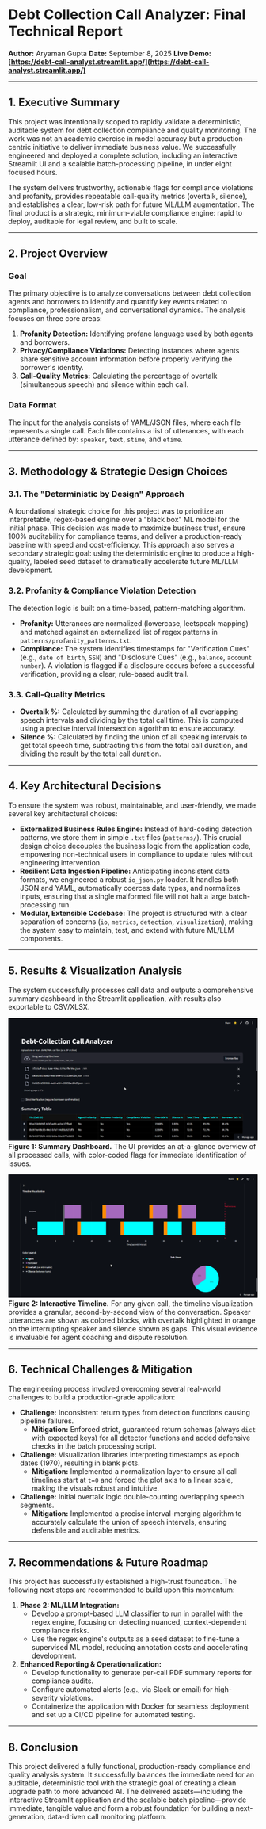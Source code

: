 # Debt Collection Call Analyzer: Final Technical Report

**Author:** Aryaman Gupta
**Date:** September 8, 2025
**Live Demo:** **[https://debt-call-analyst.streamlit.app/](https://debt-call-analyst.streamlit.app/)**

---

## 1. Executive Summary

This project was intentionally scoped to rapidly validate a deterministic, auditable system for debt collection compliance and quality monitoring. The work was not an academic exercise in model accuracy but a production-centric initiative to deliver immediate business value. We successfully engineered and deployed a complete solution, including an interactive Streamlit UI and a scalable batch-processing pipeline, in under eight focused hours.

The system delivers trustworthy, actionable flags for compliance violations and profanity, provides repeatable call-quality metrics (overtalk, silence), and establishes a clear, low-risk path for future ML/LLM augmentation. The final product is a strategic, minimum-viable compliance engine: rapid to deploy, auditable for legal review, and built to scale.

---

## 2. Project Overview

### Goal
The primary objective is to analyze conversations between debt collection agents and borrowers to identify and quantify key events related to compliance, professionalism, and conversational dynamics. The analysis focuses on three core areas:
1.  **Profanity Detection:** Identifying profane language used by both agents and borrowers.
2.  **Privacy/Compliance Violations:** Detecting instances where agents share sensitive account information before properly verifying the borrower's identity.
3.  **Call-Quality Metrics:** Calculating the percentage of overtalk (simultaneous speech) and silence within each call.

### Data Format
The input for the analysis consists of YAML/JSON files, where each file represents a single call. Each file contains a list of utterances, with each utterance defined by: `speaker`, `text`, `stime`, and `etime`.

---

## 3. Methodology & Strategic Design Choices

### 3.1. The "Deterministic by Design" Approach
A foundational strategic choice for this project was to prioritize an interpretable, regex-based engine over a "black box" ML model for the initial phase. This decision was made to maximize business trust, ensure 100% auditability for compliance teams, and deliver a production-ready baseline with speed and cost-efficiency. This approach also serves a secondary strategic goal: using the deterministic engine to produce a high-quality, labeled seed dataset to dramatically accelerate future ML/LLM development.

### 3.2. Profanity & Compliance Violation Detection
The detection logic is built on a time-based, pattern-matching algorithm.
-   **Profanity:** Utterances are normalized (lowercase, leetspeak mapping) and matched against an externalized list of regex patterns in `patterns/profanity_patterns.txt`.
-   **Compliance:** The system identifies timestamps for "Verification Cues" (e.g., `date of birth`, `SSN`) and "Disclosure Cues" (e.g., `balance`, `account number`). A violation is flagged if a disclosure occurs before a successful verification, providing a clear, rule-based audit trail.

### 3.3. Call-Quality Metrics
-   **Overtalk %:** Calculated by summing the duration of all overlapping speech intervals and dividing by the total call time. This is computed using a precise interval intersection algorithm to ensure accuracy.
-   **Silence %:** Calculated by finding the union of all speaking intervals to get total speech time, subtracting this from the total call duration, and dividing the result by the total call duration.

---

## 4. Key Architectural Decisions

To ensure the system was robust, maintainable, and user-friendly, we made several key architectural choices:

-   **Externalized Business Rules Engine:** Instead of hard-coding detection patterns, we store them in simple `.txt` files (`patterns/`). This crucial design choice decouples the business logic from the application code, empowering non-technical users in compliance to update rules without engineering intervention.
-   **Resilient Data Ingestion Pipeline:** Anticipating inconsistent data formats, we engineered a robust `io_json.py` loader. It handles both JSON and YAML, automatically coerces data types, and normalizes inputs, ensuring that a single malformed file will not halt a large batch-processing run.
-   **Modular, Extensible Codebase:** The project is structured with a clear separation of concerns (`io`, `metrics`, `detection`, `visualization`), making the system easy to maintain, test, and extend with future ML/LLM components.

---

## 5. Results & Visualization Analysis

The system successfully processes call data and outputs a comprehensive summary dashboard in the Streamlit application, with results also exportable to CSV/XLSX.

![Summary Dashboard](SS1.png)
**Figure 1: Summary Dashboard.** The UI provides an at-a-glance overview of all processed calls, with color-coded flags for immediate identification of issues.

![Interactive Timeline](SS2.png)
**Figure 2: Interactive Timeline.** For any given call, the timeline visualization provides a granular, second-by-second view of the conversation. Speaker utterances are shown as colored blocks, with overtalk highlighted in orange on the interrupting speaker and silence shown as gaps. This visual evidence is invaluable for agent coaching and dispute resolution.

---

## 6. Technical Challenges & Mitigation

The engineering process involved overcoming several real-world challenges to build a production-grade application:
-   **Challenge:** Inconsistent return types from detection functions causing pipeline failures.
    -   **Mitigation:** Enforced strict, guaranteed return schemas (always `dict` with expected keys) for all detector functions and added defensive checks in the batch processing script.
-   **Challenge:** Visualization libraries interpreting timestamps as epoch dates (1970), resulting in blank plots.
    -   **Mitigation:** Implemented a normalization layer to ensure all call timelines start at `t=0` and forced the plot axis to a linear scale, making the visuals robust and intuitive.
-   **Challenge:** Initial overtalk logic double-counting overlapping speech segments.
    -   **Mitigation:** Implemented a precise interval-merging algorithm to accurately calculate the union of speech intervals, ensuring defensible and auditable metrics.

---

## 7. Recommendations & Future Roadmap

This project has successfully established a high-trust foundation. The following next steps are recommended to build upon this momentum:

1.  **Phase 2: ML/LLM Integration:**
    -   Develop a prompt-based LLM classifier to run in parallel with the regex engine, focusing on detecting nuanced, context-dependent compliance risks.
    -   Use the regex engine's outputs as a seed dataset to fine-tune a supervised ML model, reducing annotation costs and accelerating development.
2.  **Enhanced Reporting & Operationalization:**
    -   Develop functionality to generate per-call PDF summary reports for compliance audits.
    -   Configure automated alerts (e.g., via Slack or email) for high-severity violations.
    -   Containerize the application with Docker for seamless deployment and set up a CI/CD pipeline for automated testing.

---

## 8. Conclusion

This project delivered a fully functional, production-ready compliance and quality analysis system. It successfully balances the immediate need for an auditable, deterministic tool with the strategic goal of creating a clean upgrade path to more advanced AI. The delivered assets—including the interactive Streamlit application and the scalable batch pipeline—provide immediate, tangible value and form a robust foundation for building a next-generation, data-driven call monitoring platform.